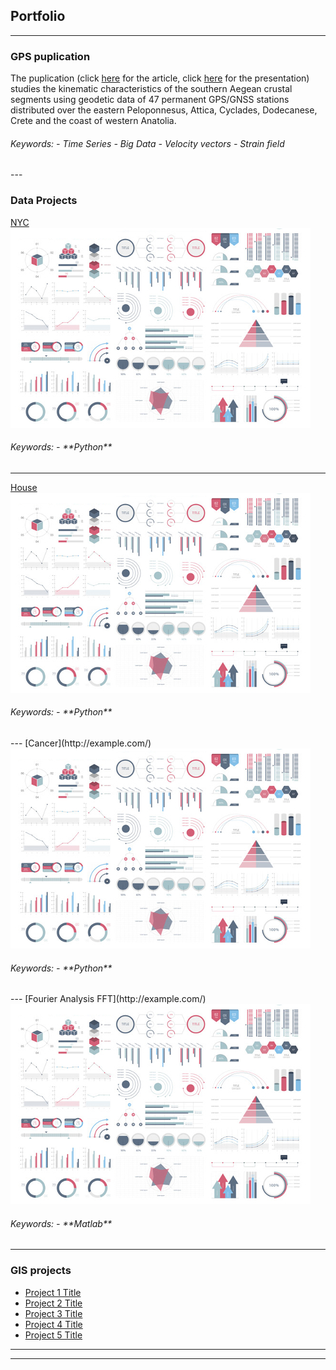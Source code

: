 ## Portfolio

---

### GPS puplication

The puplication (click [here](http://users.uoa.gr/~atzanis/Abstracts/Contemporary_Kinematics_of_South_Aegean.pdf) for the article, click [here](https://presentations.copernicus.org/EGU2020/EGU2020-7656_presentation.pdf) for the presentation) studies the kinematic characteristics of the southern Aegean crustal segments using geodetic data of 47 permanent GPS/GNSS stations distributed over the eastern Peloponnesus, Attica, Cyclades, Dodecanese, Crete and the coast of western Anatolia. 
<h6>Keywords:
- Time Series
- Big Data
- Velocity vectors
- Strain field </h6>
---

### Data Projects

[NYC](/sample_page)
<img src="images/dummy_thumbnail.jpg?raw=true"/>
<h6>Keywords:
- **Python** </h6>

---
[House](/pdf/sample_presentation.pdf)
<img src="images/dummy_thumbnail.jpg?raw=true"/>
<h6>Keywords:
- **Python** </h6>
---
[Cancer](http://example.com/)
<img src="images/dummy_thumbnail.jpg?raw=true"/>
<h6>Keywords:
- **Python** </h6>
---
[Fourier Analysis FFT](http://example.com/)
<img src="images/dummy_thumbnail.jpg?raw=true"/>
<h6>Keywords:
- **Matlab** </h6>

---

### GIS projects

- [Project 1 Title](http://example.com/)
- [Project 2 Title](http://example.com/)
- [Project 3 Title](http://example.com/)
- [Project 4 Title](http://example.com/)
- [Project 5 Title](http://example.com/)

---




---

